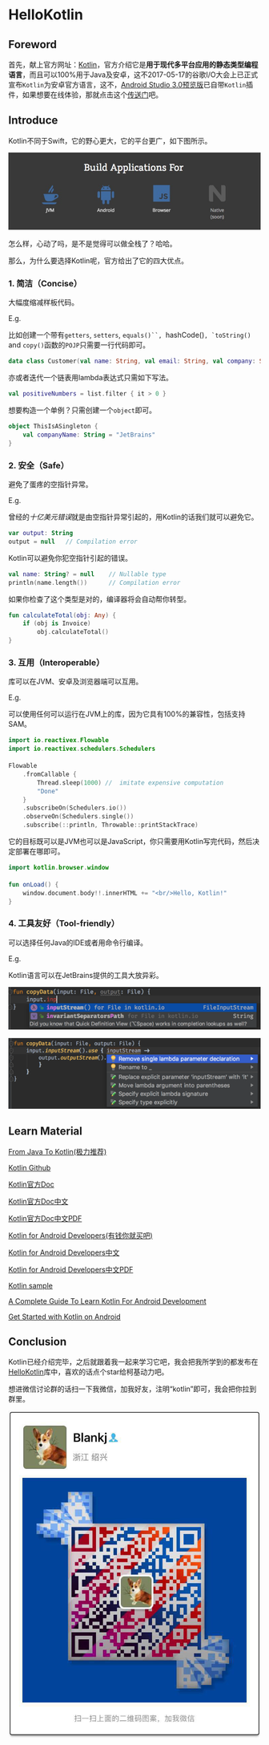 # HelloKotlin

## Foreword

首先，献上官方网址：[Kotlin][kotlin]，官方介绍它是**用于现代多平台应用的静态类型编程语言**，而且可以100%用于Java及安卓，这不2017-05-17的谷歌I/O大会上已正式宣布`Kotlin`为安卓官方语言，这不，[Android Studio 3.0预览版][as3_pre]已自带`Kotlin`插件，如果想要在线体验，那就点击这个[传送门][try_kotlin]吧。


## Introduce

Kotlin不同于Swift，它的野心更大，它的平台更广，如下图所示。

![Kotlin Build Applications For][kotlin_app_for]

怎么样，心动了吗，是不是觉得可以做全栈了？哈哈。

那么，为什么要选择Kotlin呢，官方给出了它的四大优点。

### 1. 简洁（Concise）

大幅度缩减样板代码。

E.g.

比如创建一个带有`getters`, `setters`, `equals()``, `hashCode()``, `toString()`` and `copy()`函数的`POJP`只需要一行代码即可。

``` kotlin
data class Customer(val name: String, val email: String, val company: String)
```

亦或者迭代一个链表用lambda表达式只需如下写法。

``` kotlin
val positiveNumbers = list.filter { it > 0 }
```

想要构造一个单例？只需创建一个`object`即可。

``` kotlin
object ThisIsASingleton {
    val companyName: String = "JetBrains"
}
```


### 2. 安全（Safe）

避免了蛋疼的空指针异常。

E.g.

曾经的*十亿美元错误*就是由空指针异常引起的，用Kotlin的话我们就可以避免它。

``` kotlin
var output: String
output = null   // Compilation error
```

Kotlin可以避免你犯空指针引起的错误。

``` kotlin
val name: String? = null    // Nullable type
println(name.length())      // Compilation error
```

如果你检查了这个类型是对的，编译器将会自动帮你转型。

``` kotlin
fun calculateTotal(obj: Any) {
    if (obj is Invoice)
        obj.calculateTotal()
}
```


### 3. 互用（Interoperable）

库可以在JVM、安卓及浏览器端可以互用。

E.g.

可以使用任何可以运行在JVM上的库，因为它具有100%的兼容性，包括支持SAM。

``` kotlin
import io.reactivex.Flowable
import io.reactivex.schedulers.Schedulers

Flowable
    .fromCallable {
        Thread.sleep(1000) //  imitate expensive computation
        "Done"
    }
    .subscribeOn(Schedulers.io())
    .observeOn(Schedulers.single())
    .subscribe(::println, Throwable::printStackTrace)
```

它的目标既可以是JVM也可以是JavaScript，你只需要用Kotlin写完代码，然后决定部署在哪即可。

``` kotlin
import kotlin.browser.window

fun onLoad() {
    window.document.body!!.innerHTML += "<br/>Hello, Kotlin!"
}
```


### 4. 工具友好（Tool-friendly）

可以选择任何Java的IDE或者用命令行编译。

E.g.

Kotlin语言可以在JetBrains提供的工具大放异彩。

![tooling0][tooling0]

![tooling1][tooling1]


## Learn Material

[From Java To Kotlin(极力推荐)][From Java To Kotlin]

[Kotlin Github][kotlin_github]

[Kotlin官方Doc][kotlin_doc_eng]

[Kotlin官方Doc中文][kotlin_doc_cn]

[Kotlin官方Doc中文PDF][kotlin_doc_cn_pdf]

[Kotlin for Android Developers(有钱你就买吧)][kotlin_for_android_developers_eng]

[Kotlin for Android Developers中文][kotlin_for_android_developers_cn]

[Kotlin for Android Developers中文PDF][kotlin_for_android_developers_cn_pdf]

[Kotlin sample][kotlin_sample]

[A Complete Guide To Learn Kotlin For Android Development][A Complete Guide To Learn Kotlin For Android Development]

[Get Started with Kotlin on Android][Get Started with Kotlin on Android]


## Conclusion

Kotlin已经介绍完毕，之后就跟着我一起来学习它吧，我会把我所学到的都发布在[HelloKotlin][hello_kotlin]库中，喜欢的话点个star给柯基动力吧。

想进微信讨论群的话扫一下我微信，加我好友，注明“kotlin”即可，我会把你拉到群里。

![Blankj 2D barcode][blankj]



[kotlin]: https://kotlinlang.org/
[as3_pre]: https://developer.android.com/studio/preview/index.html
[try_kotlin]: http://try.kotlinlang.org/
[kotlin_app_for]: https://raw.githubusercontent.com/Blankj/HelloKotlin/master/art/kotlin_app_for.png
[tooling0]: https://raw.githubusercontent.com/Blankj/HelloKotlin/master/art/tooling0.png
[tooling1]: https://raw.githubusercontent.com/Blankj/HelloKotlin/master/art/tooling1.png
[kotlin_github]: https://github.com/JetBrains/kotlin
[kotlin_doc_eng]: http://kotlinlang.org/docs/
[kotlin_doc_cn]: https://www.kotlincn.net/docs/reference/
[kotlin_doc_cn_pdf]: https://github.com/Blankj/HelloKotlin/raw/master/art/kotlin_doc_cn.pdf
[kotlin_for_android_developers_eng]: https://leanpub.com/kotlin-for-android-developers
[kotlin_for_android_developers_cn]: https://github.com/wangjiegulu/kotlin-for-android-developers-zh
[kotlin_for_android_developers_cn_pdf]: https://github.com/Blankj/HelloKotlin/raw/master/art/kotlin_for_android_developers_cn.pdf
[From Java To Kotlin]: https://github.com/MindorksOpenSource/from-java-to-kotlin
[Kotlin_sample]: https://developer.android.com/samples/index.html?language=kotlin
[A Complete Guide To Learn Kotlin For Android Development]: https://blog.mindorks.com/a-complete-guide-to-learn-kotlin-for-android-development-b1e5d23cc2d8
[Get Started with Kotlin on Android]: https://developer.android.com/kotlin/get-started.html
[hello_kotlin]: https://github.com/Blankj/HelloKotlin
[blankj]: https://raw.githubusercontent.com/Blankj/HelloKotlin/master/art/blankj.png
